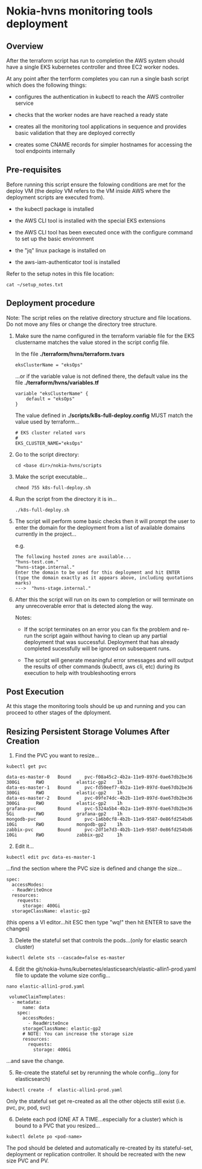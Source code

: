 # Nokia-hvns monitoring tools deployment

## Overview
After the terraform script has run to completion the AWS system should have a single EKS kubernetes controller and three EC2 worker nodes.

At any point after the terrform completes you can run a single bash script which does the following things:

- configures the authentication in kubectl to reach the AWS controller service

- checks that the worker nodes are have reached a ready state

- creates all the monitoring tool applications in sequence and provides basic validation that they are deployed correctly

- creates some CNAME records for simpler hostnames for accessing the tool endpoints internally


## Pre-requisites
Before running this script ensure the folowing conditions are met for the deploy VM (the deploy VM refers to the VM inside AWS where the deployment scripts are executed from).

- the kubectl package is installed 

- the AWS CLI tool is installed with the special EKS extensions 

- the AWS CLI tool has been executed once with the configure command to set up the basic environment

- the "jq" linux package is installed on 

- the aws-iam-authenticator tool is installed 

 Refer to the setup notes in this file location:

 ```
 cat ~/setup_notes.txt
 ```
## Deployment procedure

Note: The script relies on the relative directory structure and file locations. Do not move any files or change the directory tree structure.

1. Make sure the name configured in the terraform variable file for the EKS clustername matches the value stored in the script config file.

    In the file **__./terraform/hvns/terraform.tvars__**
    ```
    eksClusterName = "eksOps"
    ```
    ...or if the variable value is not defined there, the default value ins the file **__./terraform/hvns/variables.tf__**
    ```
    variable "eksClusterName" {
        default = "eksOps"
    }
    ```
    The value defined in **__./scripts/k8s-full-deploy.config__** MUST match the value used by terraform...
    ```
    # EKS cluster related vars
    #
    EKS_CLUSTER_NAME="eksOps"
    ```
2. Go to the script directory:
    ```
    cd <base dir>/nokia-hvns/scripts
    ```
3. Make the script executable...
    ```
    chmod 755 k8s-full-deploy.sh
    ```
4. Run the script from the directory it is in...
    ```
    ./k8s-full-deploy.sh
    ```
5. The script will perform some basic checks then it will prompt the user to enter the domain for the deployment from a list of available domains currently in the project...

    e.g.

    ```
    The following hosted zones are available...
    "hvns-test.com."
    "hvns-stage.internal."
    Enter the domain to be used for this deployment and hit ENTER
    (type the domain exactly as it appears above, including quotations marks)
    --->  "hvns-stage.internal."
    ```
6. After this the script will run on its own to completion or will terminate on any unrecoverable error that is detected along the way.

    Notes:
    
    - If the script terminates on an error you can fix the problem and re-run the script again without having to clean up any partial deployment that was successful. Deployment that has already completed sucessfully will be ignored on subsequent runs.
        
    - The script will generate meaningful error smessages and will output the results of other commands (kubectl, aws cli, etc) during its execution to help with troubleshooting errors

## Post Execution
At this stage the monitoring tools should be up and running and you can proceed to other stages of the dployment.

## Resizing Persistent Storage Volumes After Creation

1.  Find the PVC you want to resize...
```
kubectl get pvc

data-es-master-0   Bound     pvc-f08a45c2-4b2a-11e9-897d-0ae67db2be36   300Gi      RWO            elastic-gp2    1h
data-es-master-1   Bound     pvc-fd50eef7-4b2a-11e9-897d-0ae67db2be36   300Gi      RWO            elastic-gp2    1h
data-es-master-2   Bound     pvc-09fe74dc-4b2b-11e9-897d-0ae67db2be36   300Gi      RWO            elastic-gp2    1h
grafana-pvc        Bound     pvc-5324a5b4-4b2a-11e9-897d-0ae67db2be36   5Gi        RWO            grafana-gp2    1h
mongodb-pvc        Bound     pvc-1a6b0cf8-4b2b-11e9-9587-0e86fd254bd6   10Gi       RWO            mongodb-gp2    1h
zabbix-pvc         Bound     pvc-2df1e7d3-4b2b-11e9-9587-0e86fd254bd6   10Gi       RWO            zabbix-gp2     1h
```

2.  Edit it...
```
kubectl edit pvc data-es-master-1
```
...find the section where the PVC size is defined and change the size...
```
spec:
  accessModes:
  - ReadWriteOnce
  resources:
    requests:
      storage: 400Gi
  storageClassName: elastic-gp2
```
(this opens a VI editor...hit ESC then type "wq!" then hit ENTER to save the changes)

3.  Delete the stateful set that controls the pods...(only for elastic search cluster)
```
kubectl delete sts --cascade=false es-master
```

4. Edit the git/nokia-hvns/kubernetes/elasticsearch/elastic-allin1-prod.yaml file to update the volume size config...
```
nano elastic-allin1-prod.yaml

 volumeClaimTemplates:
  - metadata:
      name: data
    spec:
      accessModes:
        - ReadWriteOnce
      storageClassName: elastic-gp2
      # NOTE: You can increase the storage size
      resources:
        requests:
          storage: 400Gi
```
...and save the change.

5.  Re-create the stateful set by rerunning the whole config...(ony for elasticsearch)
```
kubectl create -f  elastic-allin1-prod.yaml
```
Only the stateful set get re-created as all the other objects still exist (i.e. pvc, pv, pod, svc)

6.  Delete each pod (ONE AT A TIME...especially for a cluster) which is bound to a PVC that you resized...
```
kubectl delete po <pod-name>
```
The pod should be deleted and automatically re-created by its stateful-set, deployment or replication controller.  It should be recreated with the new size PVC and PV.



